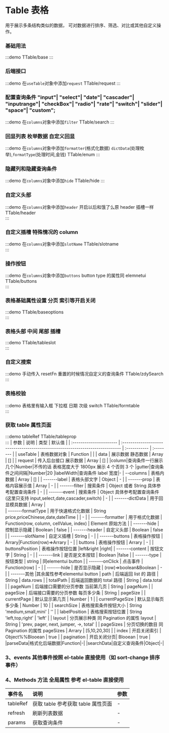 # Table 表格

用于展示多条结构类似的数据， 可对数据进行排序、筛选、对比或其他自定义操作。

### 基础用法

:::demo
TTable/base
:::

### 后端接口

:::demo 在`useTable`对象中添加`request`
TTable/request
:::

### 配置查询条件 "input"| "select"| "date"| "cascader"| "inputrange"| "checkBox"| "radio"| "rate"| "switch"| "slider"| "space"| "custom";

:::demo 在`columns`对象中添加`filter`
TTable/search
:::

### 回显列表 枚举数据 自定义回显

:::demo 在`columns`对象中添加`formatter`(格式化数据) `dictData`(处理枚举),`formatType`(处理时间,金钱)
TTable/enum
:::

### 隐藏列和隐藏查询条件

:::demo 在`columns`对象中添加`hide`
TTable/hide
:::

### 自定义头部

:::demo 在`columns`对象中添加`header` 开启以后和饿了么原 header 插槽一样
TTable/header  
:::

### 自定义插槽 特殊情况的 column

:::demo 在`columns`对象中添加`slotName`
TTable/slotname  
:::

### 操作按钮

:::demo 在`columns`对象中添加`buttons` button type 的属性同 elemnetui
TTable/buttons  
:::

### 表格基础属性设置 分页 索引等开启关闭

:::demo
TTable/baseoptions  
:::

### 表格头部 中间 尾部 插槽

:::demo
TTable/tableslot  
:::

### 自定义搜索

:::demo 手动传入 resetFn 重置的时候情况自定义的查询条件
TTable/zdySearch  
:::

### 表格校验

:::demo 表格里有输入框 下拉框 日期 次级 switch
TTable/formtable  
:::

### 获取 table 属性页面

:::demo tableRef
TTable/tableprop  
:::
| 参数 | 说明 | 类型 | 默认值 |
| :---------------------- | :----------------------------------------------------------------------------- | :----------- | :-------- |
| useTable | 表格数据对象 | Function | |
| data | 展示数据 静态数据 | Array | [] |
| request | 传入后台接口 展示数据 | Array | [] |
|column|查询条件一行展示几个|Number|不传的话 表格宽度大于 1800px 展示 4 个否则 3 个
|gutter|查询条件之间间隔|Number|20
|labelWidth|查询条件 label 宽度|-
| --columns | 表格内数据 | Array | [] |
| -------label | 表格头部文字 | Object | - |
| -------prop | 表格内容展示值 | Array | - |
| -------filter | 搜索条件 | Object 或者 String 具体参考配置查询条件 | - |
| -------event | 搜索条件 | Object 具体参考配置查询条件(这里只支持 input,select,date,cascader,switch) | - |
| -------dictData | 用于回显模具数据 | Array |  
| -------formatType | 用于快速格式化数据 | String price,priceChinese,date,dateTime | | - |
| -------formatter | 用于格式化数据 | Function(row, column, cellValue, index) | Element 原始方法 |
| -------hide | 控制显示隐藏 | Boolean | false |
| -------header | 自定义头部 | Boolean | false |
| -------slotName | 自定义插槽 | String | - |
| -------buttons | 表格操作按钮 | Arrary|Function(row)=>Arrary | - |
| buttons | 表格操作按钮 | Arrary | - |
| buttonsPosition | 表格操作按钮位置 |left&right |right|
| -------content | 按钮文字 | String | - |
| -------link | 是否是文本按钮 | Boolean |false |
| -------type | 按钮类型 | string | 同elementui button |
| -------onClick | 点击事件 | Function(row) | - |
| -------hide | 是否显示隐藏 | (row)=>boolean&Boolean | - |
| -------其他 |其余属性参考elementui button
| path | 后端返回 list 的 路径 | String | data.rows |
| totalPath | 后端返回数据的 total 路径 | String | data.total |
| pageNum | 后端接口需要的分页参数 当前第几页 | String | pageNum |
| pageSize | 后端接口需要的分页参数 每页多少条 | String | pageSize |
| currentPage | 默认显示第几页 | Number | 1 |
| currentPageSize | 默认显示每页多少条 | Number | 10 |
| searchSize | 表格搜索条件按钮大小 | String 'medium,small,mini' | '' |
| labelPosition | 表格搜索按钮位置 | String 'left,top,right' | 'left' |
| layout | 分页展示种类 同 Pagination 的属性 layout | String | 'prev, pager, next, jumper, ->, total' |
| pageSizes | 分页切换的数目 同 Pagination 的属性 pageSizes | Arrary | [5,10,20,30] |
| index | 开启关闭索引 | Object%%Blooean | true |
| pagination | 开启关闭分页| Blooean | true |
|parseData|格式化后端数据|Function|-|
|searchData|自定义查询条件|Object|-|

### 3、events 其他事件按照 el-table 直接使用（如 sort-change 排序事件）

### 4、Methods 方法 全局属性 参考 el-table 直接使用

| 事件名   | 说明                               | 参数 |
| :------- | :--------------------------------- | :--- |
| tableRef | 获取 table 参考获取 table 属性页面 | -    |
| refresh  | 刷新列表数据                       | -    |
| params   | 获取查询条件                       | -    |
